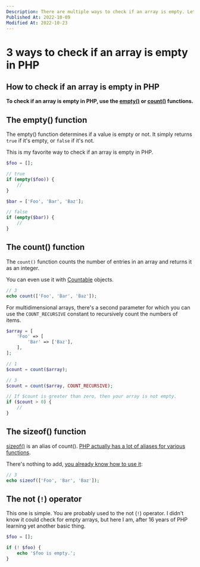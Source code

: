 ```yaml
---
Description: There are multiple ways to check if an array is empty. Let me tell you about each of them and why and when you should use them.
Published At: 2022-10-09
Modified At: 2022-10-23
---
```


# 3 ways to check if an array is empty in PHP

## How to check if an array is empty in PHP

**To check if an array is empty in PHP, use the [empty()](https://www.php.net/empty) or [count()](https://www.php.net/count) functions.**

## The empty() function

The empty() function determines if a value is empty or not. It simply returns `true` if it's empty, or `false` if it's not.

This is my favorite way to check if an array is empty in PHP.

```php
$foo = [];

// true
if (empty($foo)) {
    //
}

$bar = ['Foo', 'Bar', 'Baz'];

// false
if (empty($bar)) {
    //
}
```

## The count() function

The `count()` function counts the number of entries in an array and returns it as an integer.

You can even use it with [Countable](https://www.php.net/manual/en/class.countable.php) objects.

```php
// 3    
echo count(['Foo', 'Bar', 'Baz']);
```

For multidimensional arrays, there's a second parameter for which you can use the `COUNT_RECURSIVE` constant to recursively count the numbers of items.

```php
$array = [
    'Foo' => [
        'Bar' => ['Baz'],
    ],
];

// 1
$count = count($array);

// 3
$count = count($array, COUNT_RECURSIVE);

// If $count is greater than zero, then your array is not empty.
if ($count > 0) {
    //
}
```

## The sizeof() function

[sizeof()](https://www.php.net/sizeof) is an alias of count(). [PHP actually has a lot of aliases for various functions](https://www.php.net/manual/en/aliases.php).

There's nothing to add, [you already know how to use it](#the-count-function):

```php
// 3    
echo sizeof(['Foo', 'Bar', 'Baz']);
```

## The not (`!`) operator

This one is simple. You are probably used to the not (`!`) operator. I didn't know it could check for empty arrays, but here I am, after 16 years of PHP learning yet another basic thing.

```php
$foo = [];

if (! $foo) {
    echo '$foo is empty.';
}
```
